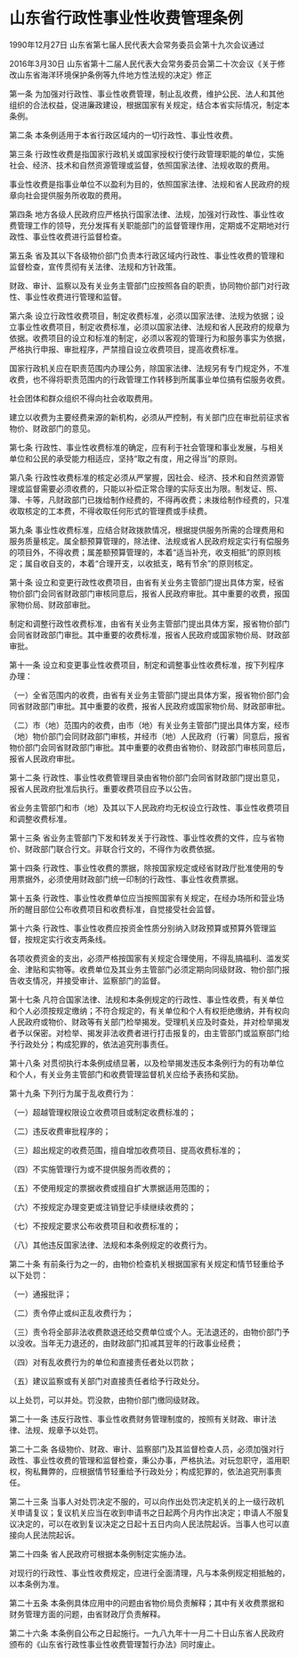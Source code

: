 # 山东省行政性事业性收费管理条例

1990年12月27日 山东省第七届人民代表大会常务委员会第十九次会议通过

2016年3月30日 山东省第十二届人民代表大会常务委员会第二十次会议《关于修改山东省海洋环境保护条例等九件地方性法规的决定》修正



第一条 为加强对行政性、事业性收费管理，制止乱收费，维护公民、法人和其他组织的合法权益，促进廉政建设，根据国家有关规定，结合本省实际情况，制定本条例。

第二条 本条例适用于本省行政区域内的一切行政性、事业性收费。

第三条 行政性收费是指国家行政机关或国家授权行使行政管理职能的单位，实施社会、经济、技术和自然资源管理或监督，依照国家法律、法规收取的费用。

事业性收费是指事业单位不以盈利为目的，依照国家法律、法规和省人民政府的规章向社会提供服务所收取的费用。

第四条 地方各级人民政府应严格执行国家法律、法规，加强对行政性、事业性收费管理工作的领导，充分发挥有关职能部门的监督管理作用，定期或不定期地对行政性、事业性收费进行监督检查。

第五条 省及其以下各级物价部门负责本行政区域内行政性、事业性收费的管理和监督检查，宣传贯彻有关法律、法规和方针政策。

财政、审计、监察以及有关业务主管部门应按照各自的职责，协同物价部门对行政性、事业性收费进行管理和监督。

第六条 设立行政性收费项目，制定收费标准，必须以国家法律、法规为依据；设立事业性收费项目，制定收费标准，必须以国家法律、法规和省人民政府的规章为依据。收费项目的设立和标准的制定，必须以客观的管理行为和服务事实为依据，严格执行申报、审批程序，严禁擅自设立收费项目，提高收费标准。

国家行政机关应在职责范围内办理公务，除国家法律、法规另有专门规定外，不准收费，也不得将职责范围内的行政管理工作转移到所属事业单位搞有偿服务收费。

社会团体和群众组织不得向社会收取费用。

建立以收费为主要经费来源的新机构，必须从严控制，有关部门应在审批前征求省物价、财政部门的意见。

第七条 行政性、事业性收费标准的确定，应有利于社会管理和事业发展，与相关单位和公民的承受能力相适应，坚持“取之有度，用之得当”的原则。

第八条 行政性收费标准的核定必须从严掌握，因社会、经济、技术和自然资源管理或监督需要必须收费的，只能以补偿正常合理的实际支出为限。制发证、照、簿、卡等，凡财政部门已拨给制作经费的，不得再收费；未拨给制作经费的，只准收取核定的工本费，不得收取任何形式的管理费或手续费。

第九条 事业性收费标准，应结合财政拨款情况，根据提供服务所需的合理费用和服务质量核定。属全额预算管理的，除法律、法规或省人民政府规定实行有偿服务的项目外，不得收费；属差额预算管理的，本着“适当补充，收支相抵”的原则核定；属自收自支的，本着“合理开支，以收抵支，略有节余”的原则核定。

第十条 设立和变更行政性收费项目，由省有关业务主管部门提出具体方案，经省物价部门会同省财政部门审核同意后，报省人民政府审批。其中重要的收费，报国家物价局、财政部审批。

制定和调整行政性收费标准，由省有关业务主管部门提出具体方案，报省物价部门会同省财政部门审批。其中重要的收费标准，报省人民政府或国家物价局、财政部审批。

第十一条 设立和变更事业性收费项目，制定和调整事业性收费标准，按下列程序办理：

（一）全省范围内的收费，由省有关业务主管部门提出具体方案，报省物价部门会同省财政部门审批。其中重要的收费，报省人民政府或国家物价局、财政部审批。

（二）市（地）范围内的收费，由市（地）有关业务主管部门提出具体方案，经市（地）物价部门会同财政部门审核，并经市（地）人民政府（行署）同意后，报省物价部门会同省财政部门审批。其中重要的收费由省物价、财政部门审核同意后，报省人民政府审批。

第十二条 行政性、事业性收费管理目录由省物价部门会同省财政部门提出意见，报省人民政府批准后执行。重要收费项目应予以公告。

省业务主管部门和市（地）及其以下人民政府均无权设立行政性、事业性收费项目和调整收费标准。

第十三条 省业务主管部门下发和转发关于行政性、事业性收费的文件，应与省物价、财政部门联合行文。非联合行文的，不得作为收费依据。

第十四条 行政性、事业性收费的票据，除按国家规定或经省财政厅批准使用的专用票据外，必须使用财政部门统一印制的行政性、事业性收费票据。

第十五条 行政性、事业性收费单位应当按照国家有关规定，在经办场所和营业场所的醒目部位公布收费项目和收费标准，自觉接受社会监督。

第十六条 行政性、事业性收费应按资金性质分别纳入财政预算或预算外管理监督，按规定实行收支两条线。

各项收费资金的支出，必须严格按国家有关规定合理使用，不得乱搞福利、滥发奖金、津贴和实物等。收费单位及其业务主管部门必须定期向同级财政、物价部门报告收支情况，并接受审计、监察部门的监督。

第十七条 凡符合国家法律、法规和本条例规定的行政性、事业性收费，有关单位和个人必须按规定缴纳；不符合规定的，有关单位和个人有权拒绝缴纳，并有权向人民政府或物价、财政等有关部门检举揭发。受理机关应及时查处，并对检举揭发者予以保密。对检举、揭发非法收费者进行打击报复的，由主管部门或监察部门给予行政处分；构成犯罪的，依法追究刑事责任。

第十八条 对贯彻执行本条例成绩显著，以及检举揭发违反本条例行为的有功单位和个人，有关业务主管部门和收费管理监督机关应给予表扬和奖励。

第十九条 下列行为属于乱收费行为：

（一）超越管理权限设立收费项目或制定收费标准的；

（二）违反收费审批程序的；

（三）超出规定的收费范围，擅自增加收费项目、提高收费标准的；

（四）不实施管理行为或不提供服务而收费的；

（五）不使用规定的票据收费或擅自扩大票据适用范围的；

（六）不按规定办理变更或注销登记手续继续收费的；

（七）不按规定要求公布收费项目和收费标准的；

（八）其他违反国家法律、法规和本条例规定的收费行为。

第二十条 有前条行为之一的，由物价检查机关根据国家有关规定和情节轻重给予以下处罚：

（一）通报批评；

（二）责令停止或纠正乱收费行为；

（三）责令将全部非法收费款退还给交费单位或个人。无法退还的，由物价部门予以没收。当年无力退还的，由财政部门扣减其翌年的行政事业经费；

（四）对有乱收费行为的单位和直接责任者处以罚款；

（五）建议监察或有关部门对直接责任者给予行政处分。

以上处罚，可以并处。罚没款，由物价部门缴同级财政。

第二十一条 违反行政性、事业性收费财务管理制度的，按照有关财政、审计法律、法规、规章予以处罚。

第二十二条 各级物价、财政、审计、监察部门及其监督检查人员，必须加强对行政性、事业性收费的管理和监督检查，秉公办事，严格执法。对玩忽职守，滥用职权，徇私舞弊的，应根据情节轻重给予行政处分；构成犯罪的，依法追究刑事责任。

第二十三条 当事人对处罚决定不服的，可以向作出处罚决定机关的上一级行政机关申请复议；复议机关应当在收到申请书之日起两个月内作出决定；申请人不服复议决定的，可以在收到复议决定之日起十五日内向人民法院起诉。当事人也可以直接向人民法院起诉。

第二十四条 省人民政府可根据本条例制定实施办法。

对现行的行政性、事业性收费规定，应进行全面清理，凡与本条例规定相抵触的，以本条例为准。

第二十五条 本条例具体应用中的问题由省物价局负责解释；其中有关收费票据和财务管理方面的问题，由省财政厅负责解释。

第二十六条 本条例自公布之日起施行。一九八九年十一月二十日山东省人民政府颁布的《山东省行政性事业性收费管理暂行办法》同时废止。